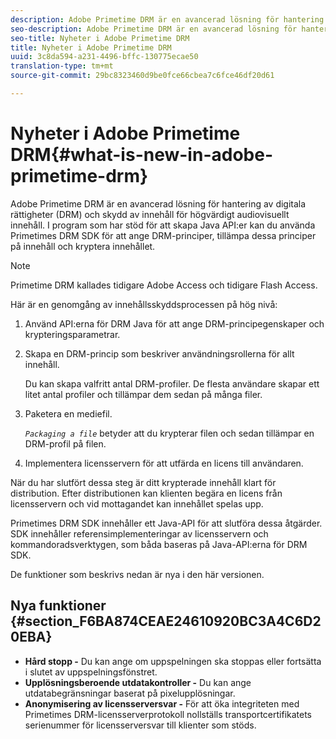 ```yaml
---
description: Adobe Primetime DRM är en avancerad lösning för hantering av digitala rättigheter (DRM) och skydd av innehåll för högvärdigt audiovisuellt innehåll. I program som har stöd för att skapa Java API:er kan du använda Primetimes DRM SDK för att ange DRM-principer, tillämpa dessa principer på innehåll och kryptera innehållet.
seo-description: Adobe Primetime DRM är en avancerad lösning för hantering av digitala rättigheter (DRM) och skydd av innehåll för högvärdigt audiovisuellt innehåll. I program som har stöd för att skapa Java API:er kan du använda Primetimes DRM SDK för att ange DRM-principer, tillämpa dessa principer på innehåll och kryptera innehållet.
seo-title: Nyheter i Adobe Primetime DRM
title: Nyheter i Adobe Primetime DRM
uuid: 3c8da594-a231-4496-bffc-130775ecae50
translation-type: tm+mt
source-git-commit: 29bc8323460d9be0fce66cbea7c6fce46df20d61

---
```



# Nyheter i Adobe Primetime DRM{#what-is-new-in-adobe-primetime-drm}

Adobe Primetime DRM är en avancerad lösning för hantering av digitala rättigheter (DRM) och skydd av innehåll för högvärdigt audiovisuellt innehåll. I program som har stöd för att skapa Java API:er kan du använda Primetimes DRM SDK för att ange DRM-principer, tillämpa dessa principer på innehåll och kryptera innehållet.

>[!NOTE]
>
>Primetime DRM kallades tidigare Adobe Access och tidigare Flash Access.

Här är en genomgång av innehållsskyddsprocessen på hög nivå:

1. Använd API:erna för DRM Java för att ange DRM-principegenskaper och krypteringsparametrar.
1. Skapa en DRM-princip som beskriver användningsrollerna för allt innehåll.

   Du kan skapa valfritt antal DRM-profiler. De flesta användare skapar ett litet antal profiler och tillämpar dem sedan på många filer.
1. Paketera en mediefil.

   *`Packaging a file`* betyder att du krypterar filen och sedan tillämpar en DRM-profil på filen.
1. Implementera licensservern för att utfärda en licens till användaren.

När du har slutfört dessa steg är ditt krypterade innehåll klart för distribution. Efter distributionen kan klienten begära en licens från licensservern och vid mottagandet kan innehållet spelas upp.

Primetimes DRM SDK innehåller ett Java-API för att slutföra dessa åtgärder. SDK innehåller referensimplementeringar av licensservern och kommandoradsverktygen, som båda baseras på Java-API:erna för DRM SDK.

De funktioner som beskrivs nedan är nya i den här versionen.

## Nya funktioner {#section_F6BA874CEAE24610920BC3A4C6D20EBA}

* **Hård stopp -** Du kan ange om uppspelningen ska stoppas eller fortsätta i slutet av uppspelningsfönstret.
* **Upplösningsberoende utdatakontroller -** Du kan ange utdatabegränsningar baserat på pixelupplösningar.
* **Anonymisering av licensserversvar -** För att öka integriteten med Primetimes DRM-licensserverprotokoll nollställs transportcertifikatets serienummer för licensserversvar till klienter som stöds.

